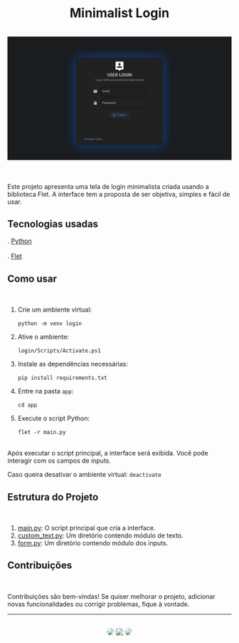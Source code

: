 <h1 align="center">Minimalist Login</h1>
</br>

<div align="center">
<img src="https://github.com/SidneyTeodoroJr/minimalist_login/blob/main/print/print.png" alt="print"/>
</div>
</br>
</br>

 Este projeto apresenta uma tela de login minimalista criada usando a biblioteca Flet. A interface tem a proposta de ser objetiva, simples e fácil de usar.
</br>

## Tecnologias usadas
. [Python](https://docs.python.org/3/)</br></br>
. [Flet](https://flet.dev/docs/)

## Como usar
</br>

1. Crie um ambiente virtual:
   ```shell
   python -m venv login
3. Ative o ambiente:
   ```shell
   login/Scripts/Activate.ps1
5. Instale as dependências necessárias:
   ```shell
   pip install requirements.txt
6. Entre na pasta `app`:
   ```shell
   cd app
7. Execute o script Python:
   ```shell
   flet -r main.py
   
</br>
Após executar o script principal, a interface será exibida. Você pode interagir com os campos de inputs.

Caso queira desativar o ambiente virtual: `deactivate`

## Estrutura do Projeto
</br>

1. [main.py](https://github.com/SidneyTeodoroJr/minimalist_login/blob/main/app/main.py): O script principal que cria a interface.</br>
2. [custom_text.py](https://github.com/SidneyTeodoroJr/minimalist_login/blob/main/app/modules/custom_text.py): Um diretório contendo módulo de texto.</br>
3. [form.py](https://github.com/SidneyTeodoroJr/minimalist_login/blob/main/app/modules/form.py): Um diretório contendo módulo dos inputs.</br>


 ## Contribuições
</br>

<p>
Contribuições são bem-vindas! Se quiser melhorar o projeto, adicionar novas funcionalidades ou corrigir problemas, fique à vontade.
</p>
<hr>
</br>

<div align="center">
<a href="https://www.facebook.com/profile.php?id=100091086461235"><img src="https://img.shields.io/badge/-Facebook-%230077B5?style=for-the-badge&logo=facebook&logoColor=white" style="border-radius: 30px" target="_blank" /></a>
<a href="https://www.instagram.com/sidneyteodoroaraujo" target="_blank"><img src="https://img.shields.io/badge/-Instagram-%23E4405F?style=for-the-badge&logo=instagram&logoColor=white" /></a>
<a href="https://www.linkedin.com/in/sidney-teodoro-4a4a8119b?lipi=urn%3Ali%3Apage%3Ad_flagship3_profile_view_base_contact_details%3B%2FevuTOiSSJS2hWGCZgtZiQ%3D%3D" target="_blank"><img src="https://img.shields.io/badge/-LinkedIn-%230077B5?style=for-the-badge&logo=linkedin&logoColor=white" style="border-radius: 30px" target="_blank" /></a>
</div>

